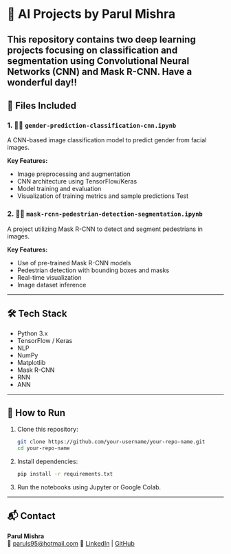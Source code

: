 # 🧠 AI Projects by Parul Mishra

This repository contains two deep learning projects focusing on classification and segmentation using Convolutional Neural Networks (CNN) and Mask R-CNN.
Have a wonderful day!!
---

## 📁 Files Included

### 1. 👩‍🦰 `gender-prediction-classification-cnn.ipynb`
A CNN-based image classification model to predict gender from facial images.

**Key Features:**
- Image preprocessing and augmentation
- CNN architecture using TensorFlow/Keras
- Model training and evaluation
- Visualization of training metrics and sample predictions
Test
### 2. 🧍‍♂️ `mask-rcnn-pedestrian-detection-segmentation.ipynb`
A project utilizing Mask R-CNN to detect and segment pedestrians in images.

**Key Features:**
- Use of pre-trained Mask R-CNN models
- Pedestrian detection with bounding boxes and masks
- Real-time visualization
- Image dataset inference

---

## 🛠️ Tech Stack
- Python 3.x
- TensorFlow / Keras
- NLP
- NumPy
- Matplotlib
- Mask R-CNN
- RNN
- ANN

---

## 🚀 How to Run

1. Clone this repository:
   ```bash
   git clone https://github.com/your-username/your-repo-name.git
   cd your-repo-name
   ```

2. Install dependencies:
   ```bash
   pip install -r requirements.txt
   ```

3. Run the notebooks using Jupyter or Google Colab.

---

## 📬 Contact

**Parul Mishra**  
📧 paruls95@hotmail.com
🔗 [LinkedIn](https://www.linkedin.com/in/parul-mishra-576a95100/) | [GitHub](https://github.com/parulmishra321)
